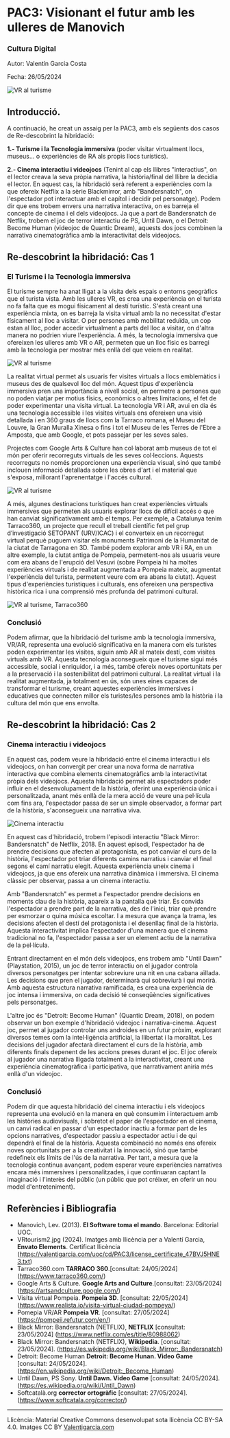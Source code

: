 # PAC3: Visionant el futur amb les ulleres de Manovich

### Cultura Digital 


Autor: Valentín Garcia Costa


Fecha: 26/05/2024

![VR al turisme](https://github.com/VGARCIACOSTA/PEC3_Manovich_Reloaded/blob/main/imatges/VRtourism2.jpg)



## Introducció.


A continuació, he creat un assaig per la PAC3, amb els següents dos casos de Re-descobrint la hibridació:

**1.- Turisme i la Tecnologia immersiva** (poder visitar virtualment llocs, museus... o experiències de RA als propis llocs turístics).

**2.- Cinema interactiu i videojocs** (Tenint al cap els llibres "interactius", on el lector creava la seva pròpia narrativa, la història/final del llibre la decidia el lector. En aquest cas, la hibridació serà referent a experiències com la que ofereix Netflix a la sèrie Blackmirror, amb "Bandersnatch", on l'espectador pot interactuar amb el capítol i decidir pel personatge). Podem dir que ens trobem envers una narrativa interactiva, on es barreja el concepte de cinema i el dels videojocs. Ja que a part de Bandersnatch de Netflix, trobem el joc de terror interactiu de PS, Until Dawn, o el Detroit: Become Human (videojoc de Quantic Dream), aquests dos jocs combinen la narrativa cinematogràfica amb la interactivitat dels videojocs.

 
## Re-descobrint la hibridació: Cas 1
### El Turisme i la Tecnologia immersiva

El turisme sempre ha anat lligat a la visita dels espais o entorns geogràfics que el turista vista. Amb les ulleres VR, es crea una experiència on el turista no fa falta que es mogui físicament al destí turístic. S'està creant una experiència mixta, on es barreja la visita virtual amb la no necessitat d'estar físicament al lloc a visitar. O per persones amb mobilitat reduïda, un cop estan al lloc, poder accedir virtualment a parts del lloc a visitar, on d'altra manera no podrien viure l'experiència. A més, la tecnologia immersiva que ofereixen les ulleres amb VR o AR, permeten que un lloc físic es barregi amb la tecnologia per mostrar més enllà del que veiem en realitat.

![VR al turisme](https://github.com/VGARCIACOSTA/PEC3_Manovich_Reloaded/blob/main/imatges/VRtourism1.png)

La realitat virtual permet als usuaris fer visites virtuals a llocs emblemàtics i museus des de qualsevol lloc del món. Aquest tipus d'experiència immersiva pren una importància a nivell social, en permetre a persones que no poden viatjar per motius físics, econòmics o altres limitacions, el fet de poder experimentar una visita virtual. La tecnologia VR i AR, avui en dia és una tecnologia accessible i les visites virtuals ens ofereixen una visió detallada i en 360 graus de llocs com la Tarraco romana, el Museu del Louvre, la Gran Muralla Xinesa o fins i tot el Museu de les Terres de l'Ebre a Amposta, que amb Google, et pots passejar per les seves sales.

Projectes com Google Arts & Culture han col·laborat amb museus de tot el món per oferir recorreguts virtuals de les seves col·leccions. Aquests recorreguts no només proporcionen una experiència visual, sinó que també inclouen informació detallada sobre les obres d'art i el material que s'exposa, millorant l'aprenentatge i l'accés cultural.

![VR al turisme](https://github.com/VGARCIACOSTA/PEC3_Manovich_Reloaded/blob/main/imatges/GoogleArts1.png)

A més, algunes destinacions turístiques han creat experiències virtuals immersives que permeten als usuaris explorar llocs de difícil accés o que han canviat significativament amb el temps. Per exemple, a Catalunya tenim Tarraco360, un projecte que recull el treball científic fet pel grup d’investigació SETOPANT (URV/ICAC) i el converteix en un recorregut virtual perquè puguem visitar els monuments Patrimoni de la Humanitat de la ciutat de Tarragona en 3D. També podem explorar amb VR i RA, en un altre exemple, la ciutat antiga de Pompeia, permetent-nos als usuaris veure com era abans de l'erupció del Vesuvi (sobre Pompeia hi ha moltes experiències virtuals i de realitat augmentada a Pompeia mateix, augmentat l'experiència del turista, permetent veure com era abans la ciutat). Aquest tipus d'experiències turístiques i culturals, ens ofereixen una perspectiva històrica rica i una comprensió més profunda del patrimoni cultural.

![VR al turisme, Tarraco360](https://github.com/VGARCIACOSTA/PEC3_Manovich_Reloaded/blob/main/imatges/Tarraco360.png)

### Conclusió

Podem afirmar, que la hibridació del turisme amb la tecnologia immersiva,  VR/AR, representa una evolució significativa en la manera com els turistes poden experimentar les visites, siguin amb AR al mateix destí, com visites virtuals amb VR. Aquesta tecnologia aconsegueix que el turisme sigui més accessible, social i enriquidor, i a més, també ofereix noves oportunitats per a la preservació i la sostenibilitat del patrimoni cultural. La realitat virtual i la realitat augmentada, ja totalment en ús, són unes eines capaces de transformar el turisme, creant aquestes experiències immersives i educatives que connecten millor els turistes/les persones amb la història i la cultura del món que ens envolta.

## Re-descobrint la hibridació: Cas 2
### Cinema interactiu i videojocs

En aquest cas, podem veure la hibridació entre el cinema interactiu i els videojocs, on han convergit per crear una nova forma de narrativa interactiva que combina elements cinematogràfics amb la interactivitat pròpia dels videojocs. Aquesta hibridació permet als espectadors poder influir en el desenvolupament de la història, oferint una experiència única i personalitzada, anant més enllà de la mera acció de veure una pel·lícula com fins ara, l'espectador passa de ser un simple observador, a formar part de la història, s'aconsegueix una narrativa viva.

![Cinema interactiu](https://github.com/VGARCIACOSTA/PEC3_Manovich_Reloaded/blob/main/imatges/BM01.png)

En aquest cas d'hibridació, trobem l'episodi interactiu "Black Mirror: Bandersnatch" de Netflix, 2018. En aquest episodi, l'espectador ha de prendre decisions que afecten al protagonista, es pot canviar el curs de la història, l'espectador pot triar diferents camins narratius i canviar el final segons el camí narratiu elegit. Aquesta experiència uneix cinema i videojocs, ja que ens ofereix una narrativa dinàmica i immersiva. El cinema clàssic per observar, passa a un cinema interactiu.

Amb "Bandersnatch" es permet a l'espectador prendre decisions en moments clau de la història, apareix a la pantalla què triar. Es convida l'espectador a prendre part de la narrativa, des de l'inici, triar què prendre per esmorzar o quina música escoltar. I a mesura que avança la trama, les decisions afecten el destí del protagonista i el desenllaç final de la història. Aquesta interactivitat implica l'espectador d'una manera que el cinema tradicional no fa, l'espectador passa a ser un element actiu de la narrativa de la pel·lícula.

Entrant directament en el món dels videojocs, ens trobem amb "Until Dawn" (Playstation, 2015), un joc de terror interactiu on el jugador controla diversos personatges per intentar sobreviure una nit en una cabana aïllada. Les decisions que pren el jugador, determinarà qui sobreviurà i qui morirà. Amb aquesta estructura narrativa ramificada, es crea una experiència de joc intensa i immersiva, on cada decisió té conseqüències significatives pels personatges.

L'altre joc és "Detroit: Become Human" (Quantic Dream, 2018), on podem observar un bon exemple d'hibridació videojoc i narrativa-cinema. Aquest joc, permet al jugador controlar uns androides en un futur pròxim, explorant diversos temes com la intel·ligència artificial, la llibertat i la moralitat. Les decisions del jugador afectarà directament el curs de la història, amb diferents finals depenent de les accions preses durant el joc. El joc ofereix al jugador una narrativa lligada totalment a la interactivitat, creant una experiència cinematogràfica i participativa, que narrativament aniria més enllà d'un videojoc.

### Conclusió

Podem dir que aquesta hibridació del cinema interactiu i els videojocs representa una evolució en la manera en què consumim i interactuem amb les històries audiovisuals, i sobretot el paper de l'espectador en el cinema, un canvi radical en passar d'un espectador inactiu a formar part de les opcions narratives, d'espectador passiu a espectador actiu i de qui dependrà el final de la història. Aquesta combinació no només ens ofereix noves oportunitats per a la creativitat i la innovació, sinó que també redefineix els límits de l'ús de la narrativa. Per tant, a mesura que la tecnologia continua avançant, podem esperar veure experiències narratives encara més immersives i personalitzades, i que continuaran captant la imaginació i l'interès del públic (un públic que pot créixer, en oferir un nou model d'entreteniment).

## Referències i Bibliografia

* Manovich, Lev. (2013). **El Software toma el mando**. Barcelona: Editorial UOC.
* VRtourism2.jpg (2024). Imatges amb llicència per a Valentí Garcia, **Envato Elements**. Certificat llicència (https://valentigarcia.com/uoc/cd/PAC3/license_certificate_47BVJ5HNE3.txt)
* Tarraco360.com **TARRACO 360**.[consultat: 24/05/2024] (https://www.tarraco360.com/)
* Google Arts & Culture. **Google Arts and Culture**.[consultat: 23/05/2024] (https://artsandculture.google.com/)
* Visita virtual Pompeia. **Pompeia 3D**. [consultat: 22/05/2024] (https://www.realista.io/visita-virtual-ciudad-pompeya/)
* Pomepia VR/AR **Pompeia VR**. [consultat: 27/05/2024] (https://pompeii.refutur.com/en/)
* Black Mirror: Bandersnatch (NETFLIX), **NETFLIX** [consultat: 23/05/2024] (https://www.netflix.com/es/title/80988062)
* Black Mirror: Bandersnatch (NETFLIX), **Wikipedia**. [consultat: 23/05/2024]. (https://es.wikipedia.org/wiki/Black_Mirror:_Bandersnatch)
* Detroit: Become Human  **Detroit: Become Hunan. Video Game**  [consultat: 24/05/2024]. (https://en.wikipedia.org/wiki/Detroit:_Become_Human)
* Until Dawn, PS Sony. **Until Dawn. Video Game**  [consultat: 24/05/2024]. (https://es.wikipedia.org/wiki/Until_Dawn)
* Softcatalà.org **corrector ortogràfic** [consultat: 27/05/2024]. (https://www.softcatala.org/corrector/)


----

Llicència: Material Creative Commons desenvolupat sota llicència CC BY-SA 4.0. Imatges CC BY [Valentigarcia.com](https://valentigarcia.com/uoc/cd/PAC3) 
